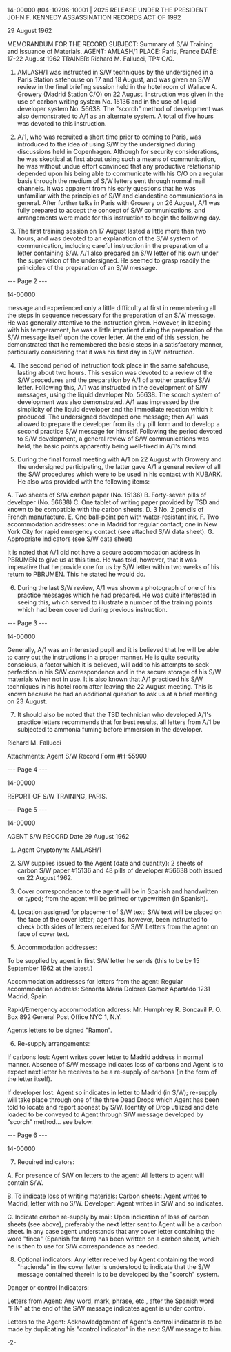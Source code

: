 14-00000
(t04-10296-10001 | 2025 RELEASE UNDER THE PRESIDENT JOHN F. KENNEDY ASSASSINATION RECORDS ACT OF 1992

29 August 1962

MEMORANDUM FOR THE RECORD
SUBJECT: Summary of S/W Training and Issuance of Materials.
AGENT: AMLASH/1
PLACE: Paris, France
DATE: 17-22 August 1962
TRAINER: Richard M. Fallucci, TP# C/O.

1. AMLASH/1 was instructed in S/W techniques by the undersigned in a Paris Station safehouse on 17 and 18 August, and was given an S/W review in the final briefing session held in the hotel room of Wallace A. Growery (Madrid Station C/O) on 22 August.
Instruction was given in the use of carbon writing system No. 15136 and in the use of liquid developer system No. 56638. The "scorch" method of development was also demonstrated to A/1 as an alternate system. A total of five hours was devoted to this instruction.

2. A/1, who was recruited a short time prior to coming to Paris, was introduced to the idea of using S/W by the undersigned during discussions held in Copenhagen. Although for security considerations, he was skeptical at first about using such a means of communication, he was without undue effort convinced that any productive relationship depended upon his being able to communicate with his C/O on a regular basis through the medium of S/W letters sent through normal mail channels. It was apparent from his early questions that he was unfamiliar with the principles of S/W and clandestine communications in general. After further talks in Paris with Growery on 26 August, A/1 was fully prepared to accept the concept of S/W communications, and arrangements were made for this instruction to begin the following day.

3. The first training session on 17 August lasted a little more than two hours, and was devoted to an explanation of the S/W system of communication, including careful instruction in the preparation of a letter containing S/W. A/1 also prepared an S/W letter of his own under the supervision of the undersigned. He seemed to grasp readily the principles of the preparation of an S/W message.

--- Page 2 ---

14-00000

message and experienced only a little difficulty at first in remembering all the steps in sequence necessary for the preparation of an S/W message. He was generally attentive to the instruction given. However, in keeping with his temperament, he was a little impatient during the preparation of the S/W message itself upon the cover letter. At the end of this session, he demonstrated that he remembered the basic steps in a satisfactory manner, particularly considering that it was his first day in S/W instruction.

4. The second period of instruction took place in the same safehouse, lasting about two hours. This session was devoted to a review of the S/W procedures and the preparation by A/1 of another practice S/W letter. Following this, A/1 was instructed in the development of S/W messages, using the liquid developer No. 56638. The scorch system of development was also demonstrated. A/1 was impressed by the simplicity of the liquid developer and the immediate reaction which it produced. The undersigned developed one message; then A/1 was allowed to prepare the developer from its dry pill form and to develop a second practice S/W message for himself. Following the period devoted to S/W development, a general review of S/W communications was held, the basic points apparently being well-fixed in A/1's mind.

5. During the final formal meeting with A/1 on 22 August with Growery and the undersigned participating, the latter gave A/1 a general review of all the S/W procedures which were to be used in his contact with KUBARK. He also was provided with the following items:

A. Two sheets of S/W carbon paper (No. 15136)
B. Forty-seven pills of developer (No. 56638)
C. One tablet of writing paper provided by TSD and known to be compatible with the carbon sheets.
D. 3 No. 2 pencils of French manufacture.
E. One ball-point pen with water-resistant ink.
F. Two accommodation addresses: one in Madrid for regular contact; one in New York City for rapid emergency contact (see attached S/W data sheet).
G. Appropriate indicators (see S/W data sheet)

It is noted that A/1 did not have a secure accommodation address in PBRUMEN to give us at this time. He was told, however, that it was imperative that he provide one for us by S/W letter within two weeks of his return to PBRUMEN. This he stated he would do.

6. During the last S/W review, A/1 was shown a photograph of one of his practice messages which he had prepared. He was quite interested in seeing this, which served to illustrate a number of the training points which had been covered during previous instruction.

--- Page 3 ---

14-00000

Generally, A/1 was an interested pupil and it is believed that he will be able to carry out the instructions in a proper manner. He is quite security conscious, a factor which it is believed, will add to his attempts to seek perfection in his S/W correspondence and in the secure storage of his S/W materials when not in use. It is also known that A/1 practiced his S/W techniques in his hotel room after leaving the 22 August meeting. This is known because he had an additional question to ask us at a brief meeting on 23 August.

7. It should also be noted that the TSD technician who developed A/1's practice letters recommends that for best results, all letters from A/1 be subjected to ammonia fuming before immersion in the developer.

Richard M. Fallucci

Attachments:
Agent S/W Record
Form #H-55900

--- Page 4 ---

14-00000

REPORT OF S/W TRAINING, PARIS.

--- Page 5 ---

14-00000

AGENT S/W RECORD Date 29 August 1962

1. Agent Cryptonym: AMLASH/1

2. S/W supplies issued to the Agent (date and quantity):
2 sheets of carbon S/W paper #15136 and 48 pills of developer #56638 both issued on 22 August 1962.

3. Cover correspondence to the agent will be in Spanish and handwritten or typed; from the agent will be printed or typewritten (in Spanish).

4. Location assigned for placement of S/W text: S/W text will be placed on the face of the cover letter; agent has, however, been instructed to check both sides of letters received for S/W. Letters from the agent on face of cover text.

5. Accommodation addresses:

To be supplied by agent in first S/W letter he sends (this to be by 15 September 1962 at the latest.)

Accommodation addresses for letters from the agent:
Regular accommodation address:
Senorita Maria Dolores Gomez
Apartado 1231
Madrid, Spain

Rapid/Emergency accommodation address:
Mr. Humphrey R. Boncavil
P. O. Box 892
General Post Office
NYC 1, N.Y.

Agents letters to be signed "Ramon".

6. Re-supply arrangements:

If carbons lost: Agent writes cover letter to Madrid address in normal manner. Absence of S/W message indicates loss of carbons and Agent is to expect next letter he receives to be a re-supply of carbons (in the form of the letter itself).

If developer lost: Agent so indicates in letter to Madrid (in S/W); re-supply will take place through one of the three Dead Drops which Agent has been told to locate and report soonest by S/W. Identity of Drop utilized and date loaded to be conveyed to Agent through S/W message developed by "scorch" method... see below.

--- Page 6 ---

14-00000

7. Required indicators:

A. For presence of S/W on letters to the agent: All letters to agent will contain S/W.

B. To indicate loss of writing materials: Carbon sheets: Agent writes to Madrid, letter with no S/W. Developer: Agent writes in S/W and so indicates.

C. Indicate carbon re-supply by mail: Upon indication of loss of carbon sheets (see above), preferably the next letter sent to Agent will be a carbon sheet. In any case agent understands that any cover letter containing the word "finca" (Spanish for farm) has been written on a carbon sheet, which he is then to use for S/W correspondence as needed.

8. Optional indicators: Any letter received by Agent containing the word "hacienda" in the cover letter is understood to indicate that the S/W message contained therein is to be developed by the "scorch" system.

Danger or control Indicators:

Letters from Agent: Any word, mark, phrase, etc., after the Spanish word "FIN" at the end of the S/W message indicates agent is under control.

Letters to the Agent: Acknowledgement of Agent's control indicator is to be made by duplicating his "control indicator" in the next S/W message to him.

-2-
